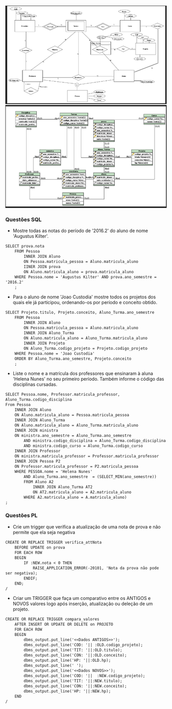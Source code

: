 ![Modelo Conceitual](modeloRelacional.png)
![Modelo Lógico](modeloLógico.png)

### Questões SQL
* Mostre todas as notas do período de '2016.2' do aluno de nome
'Augustus Kilter'.

```
SELECT prova.nota
    FROM Pessoa
        INNER JOIN Aluno
        ON Pessoa.matricula_pessoa = Aluno.matricula_aluno
        IINER JOIN prova
        ON Aluno.matricula_aluno = prova.matricula_aluno
    WHERE Pessoa.nome = 'Augustus Kilter' AND prova.ano_semestre = '2016.2'
    ;
```

* Para o aluno de nome 'Joao Custodia' mostre todos os projetos dos quais ele já participou, ordenando-os por período e conceito obtido.

``` 
SELECT Projeto.titulo, Projeto.conceito, Aluno_Turma.ano_semestre
    FROM Pessoa
        INNER JOIN Aluno
        ON Pessoa.matricula_pessoa = Aluno.matricula_aluno
        INNER JOIN Aluno_Turma
        ON Aluno.matricula_aluno = Aluno_Turma.matricula_aluno
        INNER JOIN Projeto
        ON Aluno_Turma.codigo_projeto = Projeto.codigo_projeto
    WHERE Pessoa.nome = 'Joao Custodia'
    ORDER BY Aluno_Turma.ano_semestre, Projeto.conceito
    ; 
```

* Liste o nome e a matrícula dos professores que ensinaram à aluna 'Helena Nunes' no seu primeiro período. Também informe o código das disciplinas cursadas.

```
SELECT Pessoa.nome, Professor.matricula_professor, Aluno_Turma.codigo_disciplina
From Pessoa
    INNER JOIN Aluno
    ON Aluno.matricula_aluno = Pessoa.matricula_pessoa
    INNER JOIN Aluno_Turma
    ON Aluno.matricula_aluno = Aluno_Turma.matricula_aluno
    INNER JOIN ministra
    ON ministra.ano_semestre = Aluno_Turma.ano_semestre
        AND ministra.codigo_disciplina = Aluno_Turma.codigo_disciplina
        AND ministra.codigo_curso = Aluno_Turma.codigo_curso
    INNER JOIN Professor
    ON ministra.matricula_professor = Professor.matricula_professor
    INNER JOIN Pessoa P2
    ON Professor.matricula_professor = P2.matricula_pessoa
    WHERE PESSOA.nome = 'Helena Nunes'
        AND Aluno_Turma.ano_semestre  = (SELECT_MIN(ano_semestre))
        FROM Aluno A2
            INNER JOIN Aluno_Turma AT2
            ON AT2.matricula_aluno = A2.matricula_aluno
        WHERE A2.matricula_aluno = A.matricula_aluno)
;
```

### Questões PL

* Crie um trigger que verifica a atualização de uma nota de
prova e não permite que ela seja negativa

```
CREATE OR REPLACE TRIGGER verifica_attNota
    BEFORE UPDATE on prova
    FOR EACH ROW
    BEGIN
        IF :NEW.nota < 0 THEN
            RAISE_APPLICATION_ERROR(-20101, 'Nota da prova não pode ser negativa);
        ENDIF;
    END;
/
```

* Criar um TRIGGER que faça um comparativo entre os ANTIGOS e
NOVOS valores logo após inserção, atualização ou deleção de um
projeto.

```
CREATE OR REPLACE TRIGGER compara_valores
    AFTER INSERT OR UPDATE OR DELETE on PROJETO
    FOR EACH ROW
    BEGIN
        dbms_output.put_line('<<Dados ANTIGOS>>');
        dbms_output.put_line('COD: '|| :OLD.codigo_projeto);
        dbms_output.put_line('TIT: '||:OLD.titulo);
        dbms_output.put_line('CON: '||:OLD.conceito);
        dbms_output.put_line('HP: '||:OLD.hp);
        dbms_output.put_line(' ');
        dbms_output.put_line('<<Dados NOVOS>>');
        dbms_output.put_line('COD: '||  :NEW.codigo_projeto);
        dbms_output.put_line('TIT: '||:NEW.titulo);
        dbms_output.put_line('CON: '||:NEW.conceito);
        dbms_output.put_line('HP: '||:NEW.hp);
    END
/
```

